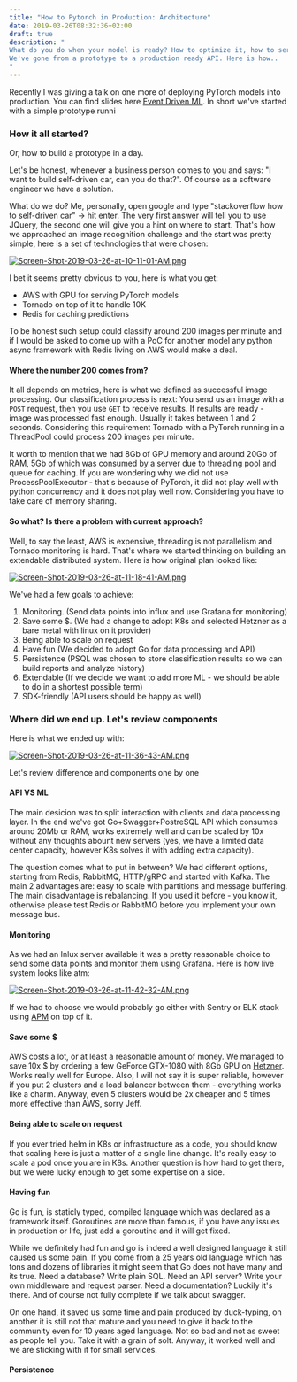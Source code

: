 ```yaml
---
title: "How to Pytorch in Production: Architecture"
date: 2019-03-26T08:32:36+02:00
draft: true
description: "
What do you do when your model is ready? How to optimize it, how to serve it, how to deploy it.
We've gone from a prototype to a production ready API. Here is how..
"
---
```


Recently I was giving a talk on one more of deploying PyTorch models into production. You can find slides here [Event Driven ML](https://pyconodessa.com/public/docs/slideshare/taras_matsyk_-_event_driven_ml.pdf).
In short we've started with a simple prototype runni

### How it all started?

Or, how to build a prototype in a day.

Let's be honest, whenever a business person comes to you and says: "I want to build self-driven car, can you do that?". Of course as a software engineer we have a solution. 

What do we do? Me, personally, open google and type "stackoverflow how to self-driven car" -> hit enter.
The very first answer will tell you to use JQuery, the second one will give you a hint on where to start. That's how we approached an image recognition challenge and the start was pretty simple, here is a set of technologies that were chosen:

[![Screen-Shot-2019-03-26-at-10-11-01-AM.png](https://i.postimg.cc/mgBqhrWC/Screen-Shot-2019-03-26-at-10-11-01-AM.png)](https://postimg.cc/QHYSyhtd)

I bet it seems pretty obvious to you, here is what you get:

- AWS with GPU for serving PyTorch models
- Tornado on top of it to handle 10K
- Redis for caching predictions

To be honest such setup could classify around 200 images per minute and if I would be asked to come up with a PoC for another model any python async framework with Redis living on AWS would make a deal.

#### Where the number 200 comes from?

It all depends on metrics, here is what we defined as successful image processing. Our classification process is next: You send us an image with a `POST` request, then you use `GET` to receive results. If results are ready - image was processed fast enough. Usually it takes between 1 and 2 seconds.
Considering this requirement Tornado with a PyTorch running in a ThreadPool could process 200 images per minute. 

It worth to mention that we had 8Gb of GPU memory and around 20Gb of RAM, 5Gb of which was consumed by a server due to threading pool and queue for caching.
If you are wondering why we did not use ProcessPoolExecutor - that's because of PyTorch, it did not play well with python concurrency and it does not play well now. Considering you have to take care of memory sharing.

#### So what? Is there a problem with current approach?

Well, to say the least, AWS is expensive, threading is not parallelism and Tornado monitoring is hard. That's where we started thinking on building an extendable distributed system.
Here is how original plan looked like:

[![Screen-Shot-2019-03-26-at-11-18-41-AM.png](https://i.postimg.cc/T32K0rXw/Screen-Shot-2019-03-26-at-11-18-41-AM.png)](https://postimg.cc/pp7VX5rb)

We've had a few goals to achieve:

1. Monitoring. (Send data points into influx and use Grafana for monitoring)
2. Save some $. (We had a change to adopt K8s and selected Hetzner as a bare metal with linux on it provider)
3. Being able to scale on request
4. Have fun (We decided to adopt Go for data processing and API)
5. Persistence (PSQL was chosen to store classification results so we can build reports and analyze history)
6. Extendable (If we decide we want to add more ML - we should be able to do in a shortest possible term)
7. SDK-friendly (API users should be happy as well)

### Where did we end up. Let's review components

Here is what we ended up with:

[![Screen-Shot-2019-03-26-at-11-36-43-AM.png](https://i.postimg.cc/ZqrXqyC8/Screen-Shot-2019-03-26-at-11-36-43-AM.png)](https://postimg.cc/Y4Cdn0N0)

Let's review difference and components one by one

#### API VS ML

The main desicion was to split interaction with clients and data processing layer. In the end we've got Go+Swagger+PostreSQL API which consumes around 20Mb or RAM, works extremely well and can be scaled by 10x without any thoughts abount new servers (yes, we have a limited data center capacity, however K8s solves it with adding extra capacity).

The question comes what to put in between? We had different options, starting from Redis, RabbitMQ, HTTP/gRPC and started with Kafka. The main 2 advantages are: easy to scale with partitions and message buffering. The main disadvantage is rebalancing. If you used it before - you know it, otherwise please test Redis or RabbitMQ before you implement your own message bus.

#### Monitoring

As we had an Inlux server available it was a pretty reasonable choice to send some data points and monitor them using Grafana. Here is how live system looks like atm:

[![Screen-Shot-2019-03-26-at-11-42-32-AM.png](https://i.postimg.cc/6qs04MgT/Screen-Shot-2019-03-26-at-11-42-32-AM.png)](https://postimg.cc/zbjW9FJ1)

If we had to choose we would probably go either with Sentry or ELK stack using [APM](https://www.elastic.co/solutions/apm) on top of it. 

#### Save some $

AWS costs a lot, or at least a reasonable amount of money. We managed to save 10x $ by ordering a few GeForce GTX-1080 with 8Gb GPU on [Hetzner](https://www.hetzner.com/). Works really well for Europe. Also, I will not say it is super reliable, however if you put 2 clusters and a load balancer between them - everything works like a charm. Anyway, even 5 clusters would be 2x cheaper and 5 times more effective than AWS, sorry Jeff.

#### Being able to scale on request

If you ever tried helm in K8s or infrastructure as a code, you should know that scaling here is just a matter of a single line change. It's really easy to scale a pod once you are in K8s. Another question is how hard to get there, but we were lucky enough to get some expertise on a side.  

#### Having fun

Go is fun, is staticly typed, compiled language which was declared as a framework itself. Goroutines are more than famous, if you have any issues in production or life, just add a goroutine and it will get fixed. 

While we definitely had fun and go is indeed a well designed language it still caused us some pain. If you come from a 25 years old language which has tons and dozens of libraries it might seem that Go does not have many and its true. Need a database? Write plain SQL. Need an API server? Write your own middleware and request parser. Need a documentation? Luckily it's there. And of course not fully complete if we talk about swagger. 

On one hand, it saved us some time and pain produced by duck-typing, on another it is still not that mature and you need to give it back to the community even for 10 years aged language. Not so bad and not as sweet as people tell you. Take it with a grain of solt. Anyway, it worked well and we are sticking with it for small services.

#### Persistence 





